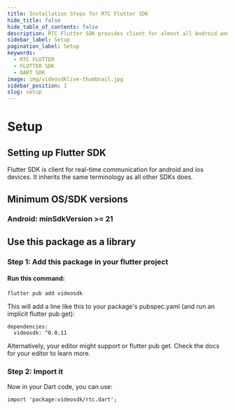 ```yaml
---
title: Installation Steps for RTC Flutter SDK
hide_title: false
hide_table_of_contents: false
description: RTC Flutter SDK provides client for almost all Android and IOS devices. it takes less amount of cpu and memory.
sidebar_label: Setup
pagination_label: Setup
keywords:
  - RTC FLUTTER
  - FLUTTER SDK
  - DART SDK
image: img/videosdklive-thumbnail.jpg
sidebar_position: 1
slug: setup
---
```


# Setup

## Setting up Flutter SDK

Flutter SDK is client for real-time communication for android and ios devices. It inherits the same terminology as all other SDKs does.

## Minimum OS/SDK versions

### Android: minSdkVersion >= 21

<!-- ### IOS: > 11 -->

## Use this package as a library

### Step 1: Add this package in your flutter project

#### Run this command:

```
flutter pub add videosdk
```

This will add a line like this to your package's pubspec.yaml (and run an implicit flutter pub get):

```
dependencies:
  videosdk: ^0.0.11
```

Alternatively, your editor might support or flutter pub get. Check the docs for your editor to learn more.

### Step 2: Import it

Now in your Dart code, you can use:

```
import 'package:videosdk/rtc.dart';
```

